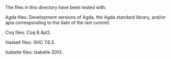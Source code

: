 The files in this directory have been tested with:

Agda files: Development versions of Agda, the Agda standard library,
and/or apia corresponding to the date of the last commit.

Coq files: Coq 8.4pl2.

Haskell files: GHC 7.6.3.

Isabelle files: Isabelle 2013.
